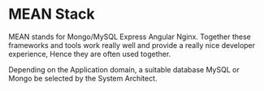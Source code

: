 # MEAN Stack

MEAN stands for Mongo/MySQL Express Angular Nginx.
Together these frameworks and tools work really well and provide a really nice developer experience, 
Hence they are often used together.

Depending on the Application domain, a suitable database MySQL or Mongo be selected by the System Architect.